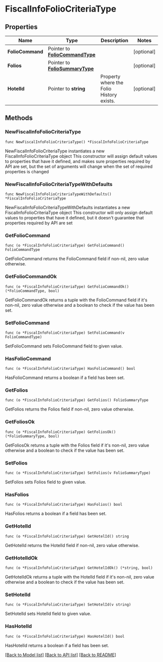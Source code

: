 # FiscalInfoFolioCriteriaType

## Properties

Name | Type | Description | Notes
------------ | ------------- | ------------- | -------------
**FolioCommand** | Pointer to [**FolioCommandType**](FolioCommandType.md) |  | [optional] 
**Folios** | Pointer to [**FolioSummaryType**](FolioSummaryType.md) |  | [optional] 
**HotelId** | Pointer to **string** | Property where the Folio History exists. | [optional] 

## Methods

### NewFiscalInfoFolioCriteriaType

`func NewFiscalInfoFolioCriteriaType() *FiscalInfoFolioCriteriaType`

NewFiscalInfoFolioCriteriaType instantiates a new FiscalInfoFolioCriteriaType object
This constructor will assign default values to properties that have it defined,
and makes sure properties required by API are set, but the set of arguments
will change when the set of required properties is changed

### NewFiscalInfoFolioCriteriaTypeWithDefaults

`func NewFiscalInfoFolioCriteriaTypeWithDefaults() *FiscalInfoFolioCriteriaType`

NewFiscalInfoFolioCriteriaTypeWithDefaults instantiates a new FiscalInfoFolioCriteriaType object
This constructor will only assign default values to properties that have it defined,
but it doesn't guarantee that properties required by API are set

### GetFolioCommand

`func (o *FiscalInfoFolioCriteriaType) GetFolioCommand() FolioCommandType`

GetFolioCommand returns the FolioCommand field if non-nil, zero value otherwise.

### GetFolioCommandOk

`func (o *FiscalInfoFolioCriteriaType) GetFolioCommandOk() (*FolioCommandType, bool)`

GetFolioCommandOk returns a tuple with the FolioCommand field if it's non-nil, zero value otherwise
and a boolean to check if the value has been set.

### SetFolioCommand

`func (o *FiscalInfoFolioCriteriaType) SetFolioCommand(v FolioCommandType)`

SetFolioCommand sets FolioCommand field to given value.

### HasFolioCommand

`func (o *FiscalInfoFolioCriteriaType) HasFolioCommand() bool`

HasFolioCommand returns a boolean if a field has been set.

### GetFolios

`func (o *FiscalInfoFolioCriteriaType) GetFolios() FolioSummaryType`

GetFolios returns the Folios field if non-nil, zero value otherwise.

### GetFoliosOk

`func (o *FiscalInfoFolioCriteriaType) GetFoliosOk() (*FolioSummaryType, bool)`

GetFoliosOk returns a tuple with the Folios field if it's non-nil, zero value otherwise
and a boolean to check if the value has been set.

### SetFolios

`func (o *FiscalInfoFolioCriteriaType) SetFolios(v FolioSummaryType)`

SetFolios sets Folios field to given value.

### HasFolios

`func (o *FiscalInfoFolioCriteriaType) HasFolios() bool`

HasFolios returns a boolean if a field has been set.

### GetHotelId

`func (o *FiscalInfoFolioCriteriaType) GetHotelId() string`

GetHotelId returns the HotelId field if non-nil, zero value otherwise.

### GetHotelIdOk

`func (o *FiscalInfoFolioCriteriaType) GetHotelIdOk() (*string, bool)`

GetHotelIdOk returns a tuple with the HotelId field if it's non-nil, zero value otherwise
and a boolean to check if the value has been set.

### SetHotelId

`func (o *FiscalInfoFolioCriteriaType) SetHotelId(v string)`

SetHotelId sets HotelId field to given value.

### HasHotelId

`func (o *FiscalInfoFolioCriteriaType) HasHotelId() bool`

HasHotelId returns a boolean if a field has been set.


[[Back to Model list]](../README.md#documentation-for-models) [[Back to API list]](../README.md#documentation-for-api-endpoints) [[Back to README]](../README.md)


